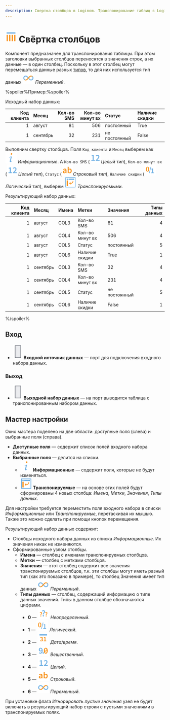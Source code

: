 ```yaml
---
description: Свертка столбцов в Loginom. Транспонирование таблиц в Loginom. Мастер настройки.
---
```

# ![Свёртка столбцов](./../../images/icons/components/column-flipping_default.svg) Свёртка столбцов

Компонент предназначен для транспонирования таблицы. При этом заголовки выбранных столбцов переносятся в значения строк, а их данные — в один столбец. Поскольку в этот столбец могут перемещаться данные разных [типов](./../../data/datatype.md), то для них используется тип данных ![Переменный](./../../images/icons/common/data-types/variant_default.svg) *Переменный*.

%spoiler%Пример:%spoiler%

Исходный набор данных:

 | Код клиента | Месяц | Кол-во SMS | Кол-во минут вх | Статус | Наличие скидки |
 | ----------: | :---- | ---------: | --------------: | :----- | :------------- |
 | 1 | август | 81 | 506 | постоянный | True |
 | 1 | сентябрь | 32 | 231 | не постоянный | False |

Выполним свертку столбцов. Поля `Код клиента` и `Месяц` выберем как ![Информационные](./../../images/icons/common/usage-types/unspecified_default.svg) *Информационные*. А `Кол-во SMS` (![Целый тип](./../../images/icons/common/data-types/integer_default.svg)*Целый тип*), `Кол-во минут вх` (![Целый тип](./../../images/icons/common/data-types/integer_default.svg)*Целый тип*), `Статус` (![Строковый тип](./../../images/icons/common/data-types/string_default.svg)*Строковый тип*), `Наличие скидки` (![Логический тип](./../../images/icons/common/data-types/boolean_default.svg)*Логический тип*), выберем ![Транспонируемые](./../../images/icons/common/dataset-operations/dsa-flipping_default.svg) *Транспонируемыми*.

Результирующий набор данных:

 | Код клиента | Месяц | Имена | Метки | Значения | Типы данных |
 | ----------: | :---- | :---- | :---- | :------- | ----------: |
 | 1 | август | COL3 | Кол-во SMS | 81 | 4 |
 | 1 | август | COL4 | Кол-во минут вх | 506 | 4 |
 | 1 | август | COL5 | Статус | постоянный | 5 |
 | 1 | август | COL6 | Наличие скидки | True | 1 |
 | 1 | сентябрь | COL3 | Кол-во SMS | 32 | 4 |
 | 1 | сентябрь | COL4 | Кол-во минут вх | 231 | 4 |
 | 1 | сентябрь | COL5 | Статус | не постоянный | 5 |
 | 1 | сентябрь | COL6 | Наличие скидки | False | 1 |

%/spoiler%

## Вход

* ![Входной источник данных](./../../images/icons/app/node/ports/inputs/table_inactive.svg) **Входной источник данных** — порт для подключения входного набора данных.

### Выход

* ![Выходной источник данных](./../../images/icons/app/node/ports/inputs/table_inactive.svg) **Выходной набор данных** — на порт выводится таблица с транспонированным набором данных.

## Мастер настройки

Окно мастера поделено на две области: доступные поля (слева) и выбранные поля (справа).

* **Доступные поля** — содержит список полей входного набора данных.
* **Выбранные поля** — делится на списки.
  * ![Информационные](./../../images/icons/common/usage-types/unspecified_default.svg) **Информационные** — содержит поля, которые не будут изменяться.
  * ![Транспонируемые](./../../images/icons/common/dataset-operations/dsa-flipping_default.svg) **Транспонируемые** — на основе этих полей будут сформированы 4 новых столбца: *Имена*, *Метки*, *Значения*, *Типы данных*.

Для настройки требуется переместить поля входного набора в списки *Информационные* или *Транспонируемые*, перетаскивая их мышью. Также это можно сделать при помощи кнопок перемещения.

Результирующий набор данных содержит:

* Столбцы исходного набора данных из списка *Информационные*. Их значения никак не изменяются.
* Сформированные узлом столбцы.
  * **Имена** — столбец с именами транспонируемых столбцов.
  * **Метки** — столбец с метками столбцов.
  * **Значения** — этот столбец содержит все значения транспонируемых столбцов, т.к. эти столбцы могут иметь разный тип (как это показано в примере), то столбец Значения имеет тип данных ![Переменный](./../../images/icons/common/data-types/variant_default.svg) *Переменный*.
  * **Типы данных** — столбец, содержащий информацию о типе данных значений. Типы в данном столбце обозначаются цифрами.
    * **0** — ![Неопределенный](./../../images/icons/common/data-types/none_default.svg) *Неопределенный*.
    * **1** — ![Логический](./../../images/icons/common/data-types/boolean_default.svg) *Логический*.
    * **2** — ![Дата/время](./../../images/icons/common/data-types/datetime_default.svg) *Дата/время*.
    * **3** — ![Вещественный](./../../images/icons/common/data-types/float_default.svg) *Вещественный*.
    * **4** — ![Целый](./../../images/icons/common/data-types/integer_default.svg) *Целый*.
    * **5** — ![Строковый](./../../images/icons/common/data-types/string_default.svg) *Строковый*.
    * **6** — ![Переменный](./../../images/icons/common/data-types/variant_default.svg) *Переменный*.

При установке флага *Игнорировать пустые значения* узел не будет включать в результирующий набор строки с пустыми значениями в транспонируемых полях.
